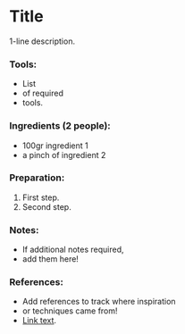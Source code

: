 # Title
1-line description.

### Tools:
- List
- of required
- tools.

### Ingredients (2 people):
- 100gr ingredient 1
- a pinch of ingredient 2

### Preparation:
1) First step.
2) Second step.

### Notes:
- If additional notes required,
- add them here!

### References:
- Add references to track where inspiration
- or techniques came from!
- [Link text](https://google.com).

[//]: # (Comment... leave 1 empty line above!)
